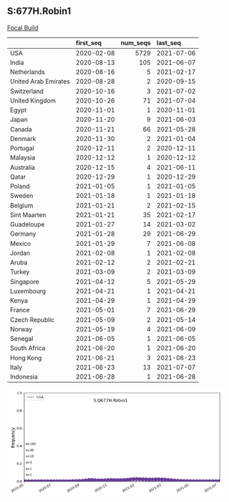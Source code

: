 

## S:677H.Robin1
[Focal Build](https://nextstrain.org/groups/neherlab/ncov/S.Q677H.Robin1?f_country=USA)

|                      | first_seq   |   num_seqs | last_seq   |
|:---------------------|:------------|-----------:|:-----------|
| USA                  | 2020-02-08  |       5729 | 2021-07-06 |
| India                | 2020-08-13  |        105 | 2021-06-07 |
| Netherlands          | 2020-08-16  |          5 | 2021-02-17 |
| United Arab Emirates | 2020-08-28  |          2 | 2020-09-15 |
| Switzerland          | 2020-10-16  |          3 | 2021-07-02 |
| United Kingdom       | 2020-10-26  |         71 | 2021-07-04 |
| Egypt                | 2020-11-01  |          1 | 2020-11-01 |
| Japan                | 2020-11-20  |          9 | 2021-06-03 |
| Canada               | 2020-11-21  |         66 | 2021-05-28 |
| Denmark              | 2020-11-30  |          2 | 2021-01-04 |
| Portugal             | 2020-12-11  |          2 | 2020-12-11 |
| Malaysia             | 2020-12-12  |          1 | 2020-12-12 |
| Australia            | 2020-12-15  |          4 | 2021-06-11 |
| Qatar                | 2020-12-29  |          1 | 2020-12-29 |
| Poland               | 2021-01-05  |          1 | 2021-01-05 |
| Sweden               | 2021-01-18  |          1 | 2021-01-18 |
| Belgium              | 2021-01-21  |          2 | 2021-02-15 |
| Sint Maarten         | 2021-01-21  |         35 | 2021-02-17 |
| Guadeloupe           | 2021-01-27  |         14 | 2021-03-02 |
| Germany              | 2021-01-28  |         29 | 2021-06-29 |
| Mexico               | 2021-01-29  |          7 | 2021-06-08 |
| Jordan               | 2021-02-08  |          1 | 2021-02-08 |
| Aruba                | 2021-02-12  |          2 | 2021-02-21 |
| Turkey               | 2021-03-09  |          2 | 2021-03-09 |
| Singapore            | 2021-04-12  |          5 | 2021-05-29 |
| Luxembourg           | 2021-04-21  |          1 | 2021-04-21 |
| Kenya                | 2021-04-29  |          1 | 2021-04-29 |
| France               | 2021-05-01  |          7 | 2021-06-29 |
| Czech Republic       | 2021-05-09  |          2 | 2021-05-14 |
| Norway               | 2021-05-19  |          4 | 2021-06-09 |
| Senegal              | 2021-06-05  |          1 | 2021-06-05 |
| South Africa         | 2021-06-20  |          1 | 2021-06-20 |
| Hong Kong            | 2021-06-21  |          3 | 2021-06-23 |
| Italy                | 2021-06-23  |         13 | 2021-07-07 |
| Indonesia            | 2021-06-28  |          1 | 2021-06-28 |

![Overall trends S.Q677H.Robin1](/overall_trends_figures/overall_trends_S.Q677H.Robin1.png)